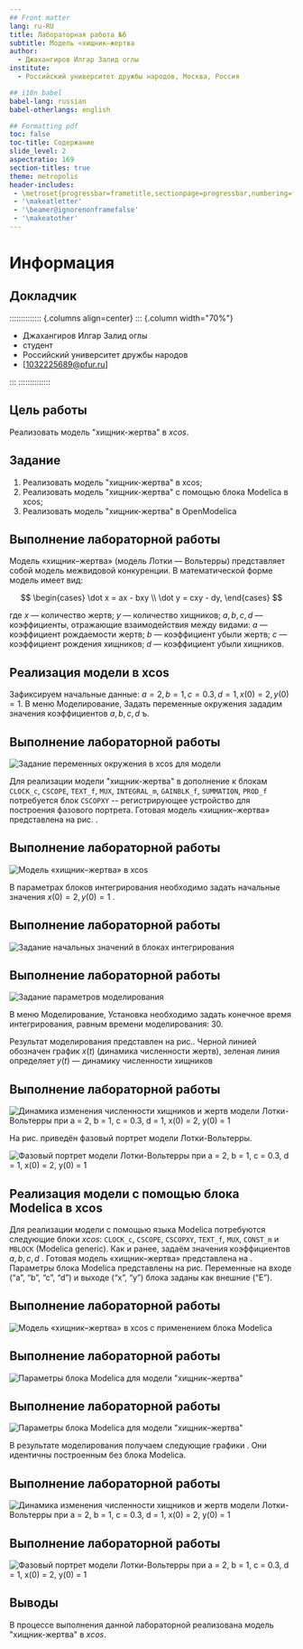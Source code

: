 ```yaml
---
## Front matter
lang: ru-RU
title: Лабораторная работа №6
subtitle: Модель «хищник–жертва
author:
  - Джахангиров Илгар Залид оглы
institute:
  - Российский университет дружбы народов, Москва, Россия

## i18n babel
babel-lang: russian
babel-otherlangs: english

## Formatting pdf
toc: false
toc-title: Содержание
slide_level: 2
aspectratio: 169
section-titles: true
theme: metropolis
header-includes:
 - \metroset{progressbar=frametitle,sectionpage=progressbar,numbering=fraction}
 - '\makeatletter'
 - '\beamer@ignorenonframefalse'
 - '\makeatother'
---
```


# Информация

## Докладчик

:::::::::::::: {.columns align=center}
::: {.column width="70%"}

  * Джахангиров Илгар Залид оглы
  * студент
  * Российский университет дружбы народов
  * [1032225689@pfur.ru]

:::
::::::::::::::

## Цель работы

Реализовать модель "хищник-жертва" в *xcos*.

## Задание

1. Реализовать модель "хищник-жертва" в xcos;
2. Реализовать модель "хищник-жертва" с помощью блока Modelica в xcos;
3. Реализовать модель "хищник-жертва" в OpenModelica

## Выполнение лабораторной работы

Модель «хищник–жертва» (модель Лотки — Вольтерры) представляет собой модель
межвидовой конкуренции. В математической
форме модель имеет вид:

$$
\begin{cases}
  \dot x = ax - bxy \\
  \dot y = cxy - dy,
\end{cases}
$$

где $x$ — количество жертв; $y$ — количество хищников; $a, b, c, d$ — коэффициенты, отражающие взаимодействия между видами: $a$ — коэффициент рождаемости
жертв; $b$ — коэффициент убыли жертв; $c$ — коэффициент рождения хищников; $d$ —
коэффициент убыли хищников.

## Реализация модели в xcos

Зафиксируем начальные данные: $a = 2, \, b = 1, \, c = 0.3, \, d = 1, \, x(0) = 2, \, y(0) = 1$.
В меню Моделирование, Задать переменные окружения зададим значения коэффициентов $a, \, b, \, c, \, d$ ъ\.

## Выполнение лабораторной работы

![Задание переменных окружения в xcos для модели](image/23.png)

Для реализации модели "хищник-жертва" в дополнение к блокам `CLOCK_c`, `CSCOPE`, `TEXT_f`,
`MUX`, `INTEGRAL_m`, `GAINBLK_f`, `SUMMATION`, `PROD_f` потребуется блок `CSCOPXY` --
регистрирующее устройство для построения фазового портрета.
Готовая модель «хищник–жертва» представлена на рис. .

## Выполнение лабораторной работы

![Модель «хищник–жертва» в xcos](image/1.png)

В параметрах блоков интегрирования необходимо задать начальные значения $x(0) = 2, y(0) = 1$ .

## Выполнение лабораторной работы

![Задание начальных значений в блоках интегрирования](image/2.png)

## Выполнение лабораторной работы

![Задание параметров моделирования](image/4.png)

В меню Моделирование, Установка необходимо задать конечное время интегрирования, равным времени моделирования: 30.

Результат моделирования представлен на рис.. Черной линией обозначен график $x(t)$ (динамика численности жертв), зеленая линия определяет $y(t)$ — динамику численности хищников

## Выполнение лабораторной работы

![Динамика изменения численности хищников и жертв модели Лотки-Вольтерры при $a = 2, b = 1, c = 0.3, d = 1, x(0) = 2, y(0) = 1$](image/21.png)

На рис.  приведён фазовый портрет модели Лотки-Вольтерры.

![Фазовый портрет модели Лотки-Вольтерры при $a = 2, b = 1, c = 0.3, d = 1, x(0) = 2, y(0) = 1$](image/12.png)

## Реализация модели с помощью блока Modelica в xcos

Для реализации модели с помощью языка Modelica потребуются следующие
блоки *xcos*: `CLOCK_c`, `CSCOPE`, `CSCOPXY`, `TEXT_f`, `MUX`, `CONST_m` и `MBLOCK` (Modelica
generic).
Как и ранее, задаём значения коэффициентов $a, b, c, d$ .
Готовая модель «хищник–жертва» представлена на .
Параметры блока Modelica представлены на рис. Переменные на входе (“a”,
“b”, “c”, “d”) и выходе (“x”, “y”) блока заданы как внешние (“E”).

## Выполнение лабораторной работы

![Модель «хищник–жертва» в xcos с применением блока Modelica](image/14.png)

## Выполнение лабораторной работы

![Параметры блока Modelica для модели "хищник–жертва"](image/19.png)

## Выполнение лабораторной работы

![Параметры блока Modelica для модели "хищник–жертва"](image/13.png)

В результате моделирования получаем следующие графики . Они идентичны построенным без блока Modelica.

## Выполнение лабораторной работы

![Динамика изменения численности хищников и жертв модели Лотки-Вольтерры при $a = 2, b = 1, c = 0.3, d = 1, x(0) = 2, y(0) = 1$](image/20.png)

## Выполнение лабораторной работы

![Фазовый портрет модели Лотки-Вольтерры при $a = 2, b = 1, c = 0.3, d = 1, x(0) = 2, y(0) = 1$](image/22.png)


## Выводы

В процессе выполнения данной лабораторной реализована модель "хищник-жертва" в *xcos*.

